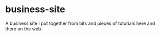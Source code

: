 # business-site
A business site I put together from bits and pieces of tutorials here and there on the web.
